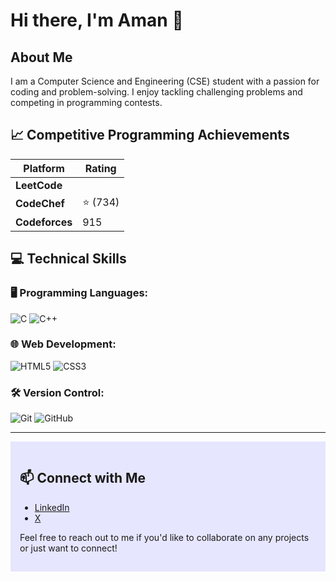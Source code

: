 # Hi there, I'm Aman 👋 

## About Me
I am a Computer Science and Engineering (CSE) student with a passion for coding and problem-solving. I enjoy tackling challenging problems and competing in programming contests.

## 📈 Competitive Programming Achievements

| Platform        | Rating  |
|-----------------|---------|
| **LeetCode**    |         |
| **CodeChef**    | ⭐ (734)|
| **Codeforces**  | 915     |

## 💻 Technical Skills

### 🖥 Programming Languages:
![C](https://img.shields.io/badge/C-%2300599C.svg?style=flat&logo=c&logoColor=white)
![C++](https://img.shields.io/badge/C++-%2300599C.svg?style=flat&logo=c%2B%2B&logoColor=white)

### 🌐 Web Development:
![HTML5](https://img.shields.io/badge/HTML5-%23E34F26.svg?style=flat&logo=html5&logoColor=white)
![CSS3](https://img.shields.io/badge/CSS3-%231572B6.svg?style=flat&logo=css3&logoColor=white)
### 🛠 Version Control:
![Git](https://img.shields.io/badge/Git-%23F05032.svg?style=flat&logo=git&logoColor=white)
![GitHub](https://img.shields.io/badge/GitHub-%23181717.svg?style=flat&logo=github&logoColor=white)

---

<div style="background-color:#e6e6ff; padding:15px;">

## 📫 Connect with Me

- [LinkedIn](https://www.linkedin.com/in/amank1412)
- [X](https://x.com/Amank1412)



Feel free to reach out to me if you'd like to collaborate on any projects or just want to connect!
